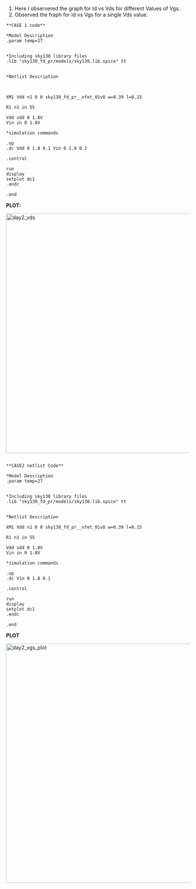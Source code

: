 1. Here I observered the graph for Id vs Vds for different Values of Vgs.
2. Observed the fraph for Id vs Vgs for a single Vds value.

```
**CASE 1 code**

*Model Description
.param temp=27


*Including sky130 library files
.lib "sky130_fd_pr/models/sky130.lib.spice" tt


*Netlist Description



XM1 Vdd n1 0 0 sky130_fd_pr__nfet_01v8 w=0.39 l=0.15

R1 n1 in 55

Vdd vdd 0 1.8V
Vin in 0 1.8V

*simulation commands

.op
.dc Vdd 0 1.8 0.1 Vin 0 1.8 0.2

.control

run
display
setplot dc1
.endc

.end

```

**PLOT:**

<img width="1363" height="654" alt="day2_vds" src="https://github.com/user-attachments/assets/3d636447-96e9-4085-acb1-cf66a5fda4d7" />


```

**CASE2 netlist Code**

*Model Description
.param temp=27


*Including sky130 library files
.lib "sky130_fd_pr/models/sky130.lib.spice" tt


*Netlist Description

XM1 Vdd n1 0 0 sky130_fd_pr__nfet_01v8 w=0.39 l=0.15

R1 n1 in 55

Vdd vdd 0 1.8V
Vin in 0 1.8V

*simulation commands

.op
.dc Vin 0 1.8 0.1 

.control

run
display
setplot dc1
.endc

.end

```

**PLOT**

<img width="1363" height="654" alt="day2_vgs_plot" src="https://github.com/user-attachments/assets/d8be7aac-7752-45c3-a766-0890f07a2e6f" />

